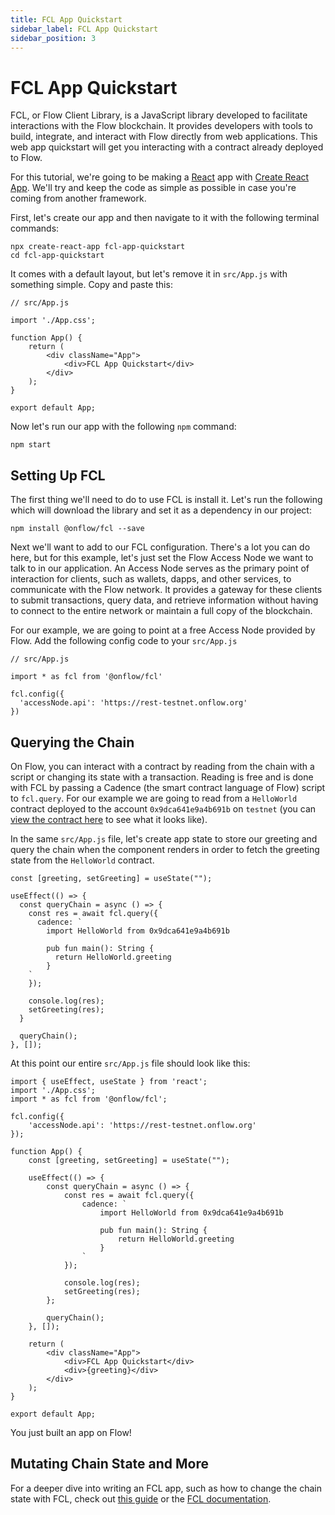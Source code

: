 ```yaml
---
title: FCL App Quickstart
sidebar_label: FCL App Quickstart
sidebar_position: 3
---
```


# FCL App Quickstart

FCL, or Flow Client Library, is a JavaScript library developed to facilitate interactions with the Flow blockchain. It provides developers with tools to build, integrate, and interact with Flow directly from web applications. This web app quickstart will get you interacting with a contract already deployed to Flow.

For this tutorial, we're going to be making a [React](https://react.dev/learn) app with [Create React App](https://create-react-app.dev/). We'll try and keep the code as simple as possible in case you're coming from another framework.

First, let's create our app and then navigate to it with the following terminal commands:

```
npx create-react-app fcl-app-quickstart
cd fcl-app-quickstart
```

It comes with a default layout, but let's remove it in `src/App.js` with something simple. Copy and paste this:

```
// src/App.js

import './App.css';

function App() {
    return (
        <div className="App">
            <div>FCL App Quickstart</div>
        </div>
    );
}

export default App;
```

Now let's run our app with the following `npm` command:

```
npm start
```

## Setting Up FCL

The first thing we'll need to do to use FCL is install it. Let's run the following which will download the library and set it as a dependency in our project:

```
npm install @onflow/fcl --save
```

Next we'll want to add to our FCL configuration. There's a lot you can do here, but for this example, let's just set the Flow Access Node we want to talk to in our application. An Access Node serves as the primary point of interaction for clients, such as wallets, dapps, and other services, to communicate with the Flow network. It provides a gateway for these clients to submit transactions, query data, and retrieve information without having to connect to the entire network or maintain a full copy of the blockchain.

For our example, we are going to point at a free Access Node provided by Flow. Add the following config code to your `src/App.js`

```
// src/App.js

import * as fcl from '@onflow/fcl'

fcl.config({
  'accessNode.api': 'https://rest-testnet.onflow.org'
})
```

## Querying the Chain

On Flow, you can interact with a contract by reading from the chain with a script or changing its state with a transaction. Reading is free and is done with FCL by passing a Cadence (the smart contract language of Flow) script to `fcl.query`. For our example we are going to read from a `HelloWorld` contract deployed to the account `0x9dca641e9a4b691b` on `testnet` (you can [view the contract here](https://f.dnz.dev/0x9dca641e9a4b691b/HelloWorld) to see what it looks like).

In the same `src/App.js` file, let's create app state to store our greeting and query the chain when the component renders in order to fetch the greeting state from the `HelloWorld` contract.

```
const [greeting, setGreeting] = useState("");

useEffect(() => {
  const queryChain = async () => {
    const res = await fcl.query({
      cadence: `
        import HelloWorld from 0x9dca641e9a4b691b

        pub fun main(): String {
          return HelloWorld.greeting
        }
    `
    });

    console.log(res);
    setGreeting(res);
  }

  queryChain();
}, []);
```

At this point our entire `src/App.js` file should look like this:

```
import { useEffect, useState } from 'react';
import './App.css';
import * as fcl from '@onflow/fcl';

fcl.config({
    'accessNode.api': 'https://rest-testnet.onflow.org'
});

function App() {
    const [greeting, setGreeting] = useState("");

    useEffect(() => {
        const queryChain = async () => {
            const res = await fcl.query({
                cadence: `
                    import HelloWorld from 0x9dca641e9a4b691b

                    pub fun main(): String {
                        return HelloWorld.greeting
                    }
                `
            });

            console.log(res);
            setGreeting(res);
        };

        queryChain();
    }, []);

    return (
        <div className="App">
            <div>FCL App Quickstart</div>
            <div>{greeting}</div>
        </div>
    );
}

export default App;
```

You just built an app on Flow!

## Mutating Chain State and More

For a deeper dive into writing an FCL app, such as how to change the chain state with FCL, check out [this guide](../guides/flow-app-quickstart.mdx) or the [FCL documentation](../tools/clients/fcl-js/index.md).